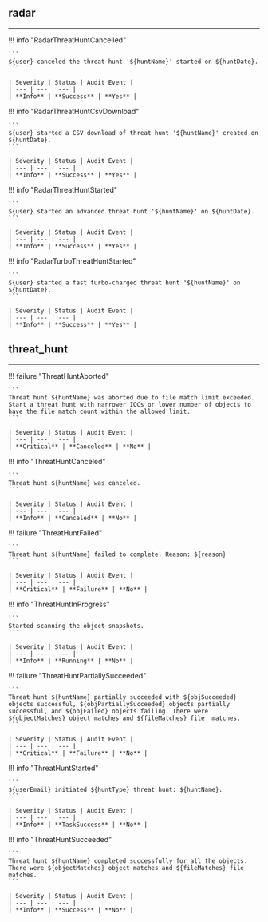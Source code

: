 ## radar
---

!!! info "RadarThreatHuntCancelled"

    ```
    ${user} canceled the threat hunt '${huntName}' started on ${huntDate}.
    ```

    | Severity | Status | Audit Event |
    | --- | --- | --- |
    | **Info** | **Success** | **Yes** |

!!! info "RadarThreatHuntCsvDownload"

    ```
    ${user} started a CSV download of threat hunt '${huntName}' created on ${huntDate}.
    ```

    | Severity | Status | Audit Event |
    | --- | --- | --- |
    | **Info** | **Success** | **Yes** |

!!! info "RadarThreatHuntStarted"

    ```
    ${user} started an advanced threat hunt '${huntName}' on ${huntDate}.
    ```

    | Severity | Status | Audit Event |
    | --- | --- | --- |
    | **Info** | **Success** | **Yes** |

!!! info "RadarTurboThreatHuntStarted"

    ```
    ${user} started a fast turbo-charged threat hunt '${huntName}' on ${huntDate}.
    ```

    | Severity | Status | Audit Event |
    | --- | --- | --- |
    | **Info** | **Success** | **Yes** |


## threat_hunt
---

!!! failure "ThreatHuntAborted"

    ```
    Threat hunt ${huntName} was aborted due to file match limit exceeded. Start a threat hunt with narrower IOCs or lower number of objects to have the file match count within the allowed limit.
    ```

    | Severity | Status | Audit Event |
    | --- | --- | --- |
    | **Critical** | **Canceled** | **No** |

!!! info "ThreatHuntCanceled"

    ```
    Threat hunt ${huntName} was canceled.
    ```

    | Severity | Status | Audit Event |
    | --- | --- | --- |
    | **Info** | **Canceled** | **No** |

!!! failure "ThreatHuntFailed"

    ```
    Threat hunt ${huntName} failed to complete. Reason: ${reason}
    ```

    | Severity | Status | Audit Event |
    | --- | --- | --- |
    | **Critical** | **Failure** | **No** |

!!! info "ThreatHuntInProgress"

    ```
    Started scanning the object snapshots.
    ```

    | Severity | Status | Audit Event |
    | --- | --- | --- |
    | **Info** | **Running** | **No** |

!!! failure "ThreatHuntPartiallySucceeded"

    ```
    Threat hunt ${huntName} partially succeeded with ${objSucceeded}  objects successful, ${objPartiallySucceeded} objects partially  successful, and ${objFailed} objects failing. There were  ${objectMatches} object matches and ${fileMatches} file  matches.
    ```

    | Severity | Status | Audit Event |
    | --- | --- | --- |
    | **Critical** | **Failure** | **No** |

!!! info "ThreatHuntStarted"

    ```
    ${userEmail} initiated ${huntType} threat hunt: ${huntName}.
    ```

    | Severity | Status | Audit Event |
    | --- | --- | --- |
    | **Info** | **TaskSuccess** | **No** |

!!! info "ThreatHuntSucceeded"

    ```
    Threat hunt ${huntName} completed successfully for all the objects.  There were ${objectMatches} object matches and ${fileMatches} file  matches.
    ```

    | Severity | Status | Audit Event |
    | --- | --- | --- |
    | **Info** | **Success** | **No** |

